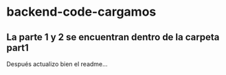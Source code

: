 # backend-code-cargamos
## La parte 1 y 2 se encuentran dentro de la carpeta part1 ##
Después actualizo bien el readme...
